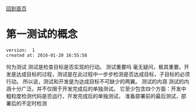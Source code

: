 [回到首页](/)

# 第一测试的概念

    version:  1  
    created at: 2016-01-20 16:55:58   

何为测试
测试是检查目标是否实现的行动。
测试重要吗
毫无疑问，极其重要。开发是达成目标的过程，测试是在此过程中一步步检测是否达成目标，子目标的必须行动。
所以说，测试和开发是为达成目标不可缺少的两翼。
测试的内涵
测试的内涵十分广泛。并不仅限于开发完成后的单独测试。
它至少包含四个方面：开发中粗粒度检测代码是否运行，开发完成后的单独测试， 准备部署前的最后测试，部署后的不定时检测

